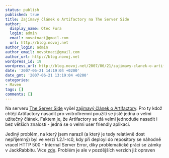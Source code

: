 ```yaml
---
status: publish
published: true
title: Zajímavý článek o Artifactory na The Server Side
author:
  display_name: Otec Fura
  login: admin
  email: novotnaci@gmail.com
  url: http://blog.novoj.net
author_login: admin
author_email: novotnaci@gmail.com
author_url: http://blog.novoj.net
wordpress_id: 19
wordpress_url: http://blog.novoj.net/2007/06/21/zajimavy-clanek-o-artifactory-na-the-server-side/
date: '2007-06-21 14:19:04 +0200'
date_gmt: '2007-06-21 13:19:04 +0200'
categories:
- Maven
tags: []
comments: []
---
```

<p>Na serveru <a href="http://www.theserverside.com" target="_blank">The Server Side</a> vyšel <a href="http://www.theserverside.com/tt/articles/article.tss?l=SettingUpMavenRepository" target="_blank">zajímavý článek o Artifactory</a>. Pro ty kdož chtějí Artifactory nasadit pro vnitrofiremní použití se jistě jedná o velmi užitečný článek. Faktem je, že Artifactory se dá velmi jednoduše nasadit i bez větších znalostí - jedná se o velmi user friendly aplikaci.</p>
<p>Jediný problém, na který jsem narazil (a který je tedy relativně dost nepříjemný) byl ve verzi 1.2.1-rc0, kdy při deployi do repository se náhodně vracel HTTP 500 - Internal Server Error, díky problematické práci se zámky v JackRabbitu. Více <a href="http://www.jfrog.org/jira/browse/RTFACT-122" target="_new">zde</a>. Problém je ale v pozdějších verzích již opraven</p>
